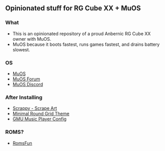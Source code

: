 ## Opinionated stuff for RG Cube XX + MuOS

### What

- This is an opinionated repository of a proud Anbernic RG Cube XX owner with MuOS.
- MuOS because it boots fastest, runs games fastest, and drains battery slowest.

### OS

- [MuOS](https://muos.dev)
- [MuOS Forum](https://community.muos.dev/latest)
- [MuOS Discord](https://discord.gg/muos)

### After Installing

- [Scrappy - Scrape Art](https://github.com/gabrielfvale/scrappy/releases)
- [Minimal Round Grid Theme](https://community.muos.dev/t/pixie-minimal-round-grid/89)
- [GMU Music Player Config](./GMU%20Music%20Player)

### ROMS?

- [RomsFun](https://romsfun.com/)
